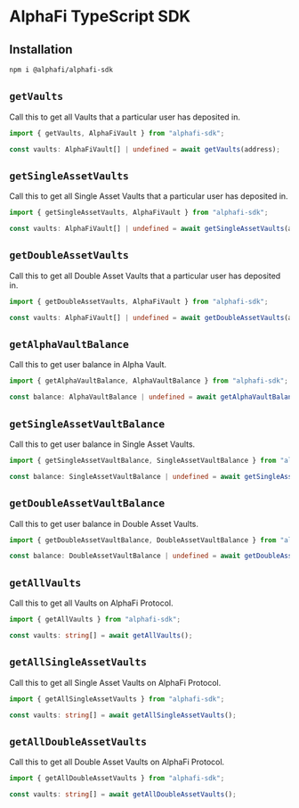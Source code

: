 # AlphaFi TypeScript SDK

## Installation

```bash
npm i @alphafi/alphafi-sdk
```

## `getVaults`

Call this to get all Vaults that a particular user has deposited in.

```typescript
import { getVaults, AlphaFiVault } from "alphafi-sdk";

const vaults: AlphaFiVault[] | undefined = await getVaults(address);
```

## `getSingleAssetVaults`

Call this to get all Single Asset Vaults that a particular user has deposited in.

```typescript
import { getSingleAssetVaults, AlphaFiVault } from "alphafi-sdk";

const vaults: AlphaFiVault[] | undefined = await getSingleAssetVaults(address);
```

## `getDoubleAssetVaults`

Call this to get all Double Asset Vaults that a particular user has deposited in.

```typescript
import { getDoubleAssetVaults, AlphaFiVault } from "alphafi-sdk";

const vaults: AlphaFiVault[] | undefined = await getDoubleAssetVaults(address);
```

## `getAlphaVaultBalance`

Call this to get user balance in Alpha Vault.

```typescript
import { getAlphaVaultBalance, AlphaVaultBalance } from "alphafi-sdk";

const balance: AlphaVaultBalance | undefined = await getAlphaVaultBalance(address);
```

## `getSingleAssetVaultBalance`

Call this to get user balance in Single Asset Vaults.

```typescript
import { getSingleAssetVaultBalance, SingleAssetVaultBalance } from "alphafi-sdk";

const balance: SingleAssetVaultBalance | undefined = await getSingleAssetVaultBalance(address, poolName);
```

## `getDoubleAssetVaultBalance`

Call this to get user balance in Double Asset Vaults.

```typescript
import { getDoubleAssetVaultBalance, DoubleAssetVaultBalance } from "alphafi-sdk";

const balance: DoubleAssetVaultBalance | undefined = await getDoubleAssetVaultBalance(address, poolName);
```

## `getAllVaults`

Call this to get all Vaults on AlphaFi Protocol.

```typescript
import { getAllVaults } from "alphafi-sdk";

const vaults: string[] = await getAllVaults();
```

## `getAllSingleAssetVaults`

Call this to get all Single Asset Vaults on AlphaFi Protocol.

```typescript
import { getAllSingleAssetVaults } from "alphafi-sdk";

const vaults: string[] = await getAllSingleAssetVaults();
```

## `getAllDoubleAssetVaults`

Call this to get all Double Asset Vaults on AlphaFi Protocol.

```typescript
import { getAllDoubleAssetVaults } from "alphafi-sdk";

const vaults: string[] = await getAllDoubleAssetVaults();
```
